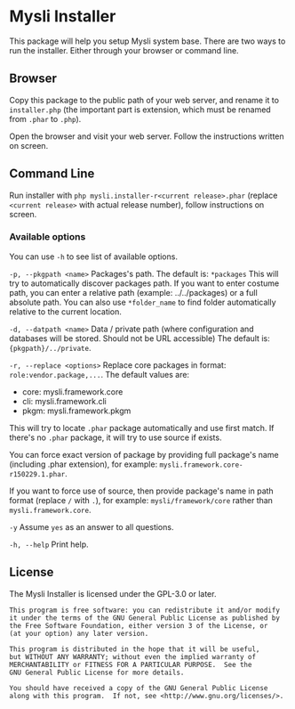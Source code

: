 # Mysli Installer

This package will help you setup Mysli system base. There are two ways to run
the installer. Either through your browser or command line.

## Browser

Copy this package to the public path of your web server, and rename it to 
`installer.php` (the important part is extension, which must be renamed from
`.phar` to `.php`).

Open the browser and visit your web server. Follow the instructions written on
screen.

## Command Line

Run installer with `php mysli.installer-r<current release>.phar` 
(replace `<current release>` with actual release number), follow instructions on
screen.

### Available options

You can use `-h` to see list of available options.

`-p, --pkgpath <name>` Packages's path. The default is: `*packages`
This will try to automatically discover packages path. If you want to enter 
costume path, you can enter a relative path (example: ../../packages) or 
a full absolute path. You can also use `*folder_name` to find folder 
automatically relative to the current location.

`-d, --datpath <name>` Data / private path (where configuration and databases
will be stored. Should not be URL accessible) The default is: 
`{pkgpath}/../private`.

`-r, --replace <options>` Replace core packages in format: 
`role:vendor.package,...`. The default values are:
    
- core: mysli.framework.core
- cli:  mysli.framework.cli
- pkgm: mysli.framework.pkgm

This will try to locate `.phar` package automatically and use first match. 
If there's no `.phar` package, it will try to use source if exists.

You can force exact version of package by providing full package's name 
(including .phar extension), for example: `mysli.framework.core-r150229.1.phar`.

If you want to force use of source, then provide package's name in path format 
(replace `/` with `.`), for example: 
`mysli/framework/core` rather than `mysli.framework.core`.

`-y` Assume `yes` as an answer to all questions.

`-h, --help` Print help.


## License

The Mysli Installer is licensed under the GPL-3.0 or later.

    This program is free software: you can redistribute it and/or modify
    it under the terms of the GNU General Public License as published by
    the Free Software Foundation, either version 3 of the License, or
    (at your option) any later version.

    This program is distributed in the hope that it will be useful,
    but WITHOUT ANY WARRANTY; without even the implied warranty of
    MERCHANTABILITY or FITNESS FOR A PARTICULAR PURPOSE.  See the
    GNU General Public License for more details.

    You should have received a copy of the GNU General Public License
    along with this program.  If not, see <http://www.gnu.org/licenses/>.
